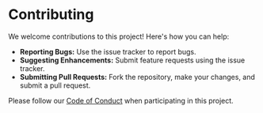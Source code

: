 # Contributing

We welcome contributions to this project! Here's how you can help:

- **Reporting Bugs:** Use the issue tracker to report bugs.
- **Suggesting Enhancements:** Submit feature requests using the issue tracker.
- **Submitting Pull Requests:** Fork the repository, make your changes, and submit a pull request.

Please follow our [Code of Conduct](CODE_OF_CONDUCT.md) when participating in this project.
